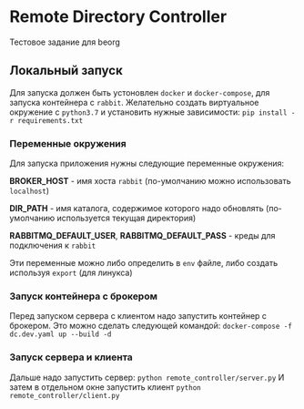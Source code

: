 # Remote Directory Controller
Тестовое задание для beorg

## Локальный запуск
Для запуска должен быть устоновлен `docker` и `docker-compose`, для запуска контейнера с `rabbit`. Желательно создать виртуальное окружение с `python3.7` и установить нужные зависимости: `pip install -r requirements.txt`

### Переменные окружения
Для запуска приложения нужны следующие переменные окружения:

**BROKER_HOST** - имя хоста `rabbit` (по-умолчанию можно использовать `localhost`)

**DIR_PATH** - имя каталога, содержимое которого надо обновлять (по-умолчанию используется текущая директория)

**RABBITMQ_DEFAULT_USER**, **RABBITMQ_DEFAULT_PASS** - креды для подключения к `rabbit`

Эти переменные можно либо определить в `env` файле, либо создать используя `export` (для линукса)

### Запуск контейнера с брокером

Перед запуском сервера с клиентом надо запустить контейнер с брокером. Это можно сделать следующей командой: `docker-compose -f dc.dev.yaml up --build -d`

### Запуск сервера и клиента

Дальше надо запустить сервер: `python remote_controller/server.py`
И затем в отдельном окне запустить клиент `python remote_controller/client.py`
